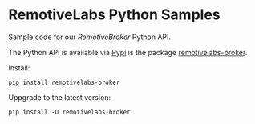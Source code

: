 # RemotiveLabs Python Samples

Sample code for our _RemotiveBroker_ Python API.

The Python API is available via [Pypi](https://pypi.org/) is the package [remotivelabs-broker](https://pypi.org/project/remotivelabs-broker/).

Install:

    pip install remotivelabs-broker

Uppgrade to the latest version:

    pip install -U remotivelabs-broker

